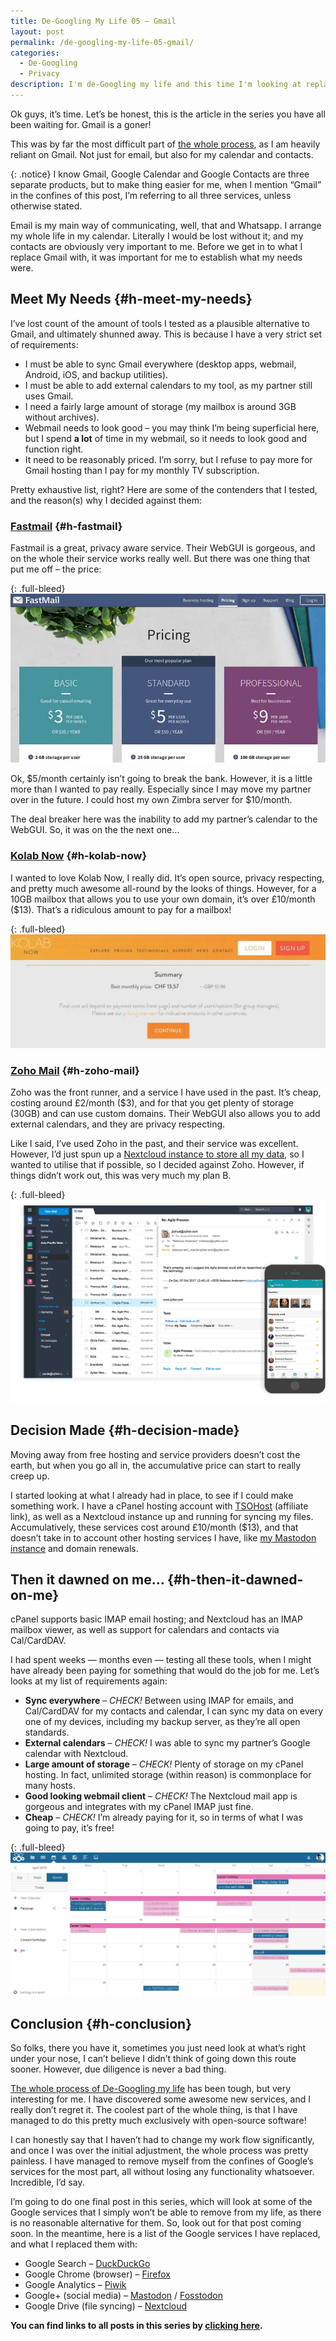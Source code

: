 ```yaml
---
title: De-Googling My Life 05 – Gmail
layout: post
permalink: /de-googling-my-life-05-gmail/
categories:
  - De-Googling
  - Privacy
description: I'm de-Googling my life and this time I'm looking at replacing Gmail
---
```

Ok guys, it’s time. Let’s be honest, this is the article in the series you have all been waiting for. Gmail is a goner!

This was by far the most difficult part of [the whole process](/categories/de-googling), as I am heavily reliant on Gmail. Not just for email, but also for my calendar and contacts.

{: .notice}
I know Gmail, Google Calendar and Google Contacts are three separate products, but to make thing easier for me, when I mention “Gmail” in the confines of this post, I’m referring to all three services, unless otherwise stated.

Email is my main way of communicating, well, that and Whatsapp. I arrange my whole life in my calendar. Literally I would be lost without it; and my contacts are obviously very important to me. Before we get in to what I replace Gmail with, it was important for me to establish what my needs were.

## Meet My Needs {#h-meet-my-needs}

I’ve lost count of the amount of tools I tested as a plausible alternative to Gmail, and ultimately shunned away. This is because I have a very strict set of requirements:

  * I must be able to sync Gmail everywhere (desktop apps, webmail, Android, iOS, and backup utilities).
  * I must be able to add external calendars to my tool, as my partner still uses Gmail.
  * I need a fairly large amount of storage (my mailbox is around 3GB without archives).
  * Webmail needs to look good – you may think I’m being superficial here, but I spend **a lot** of time in my webmail, so it needs to look good and function right.
  * It need to be reasonably priced. I’m sorry, but I refuse to pay more for Gmail hosting than I pay for my monthly TV subscription.

Pretty exhaustive list, right? Here are some of the contenders that I tested, and the reason(s) why I decided against them:

### [Fastmail](https://fastmail.com) {#h-fastmail}

Fastmail is a great, privacy aware service. Their WebGUI is gorgeous, and on the whole their service works really well. But there was one thing that put me off – the price:

{: .full-bleed}
![Fastmail pricing](/assets/images/fastmail-pricing.webp)

Ok, $5/month certainly isn’t going to break the bank. However, it is a little more than I wanted to pay really. Especially since I may move my partner over in the future. I could host my own Zimbra server for $10/month.

The deal breaker here was the inability to add my partner’s calendar to the WebGUI. So, it was on the the next one…

### [Kolab Now](https://kolabnow.com) {#h-kolab-now}

I wanted to love Kolab Now, I really did. It’s open source, privacy respecting, and pretty much awesome all-round by the looks of things. However, for a 10GB mailbox that allows you to use your own domain, it’s over £10/month ($13). That’s a ridiculous amount to pay for a mailbox!

{: .full-bleed}
![Kolab Now pricing](/assets/images/kolab-now-pricing.webp)


### [Zoho Mail](https://mail.zoho.eu) {#h-zoho-mail}

Zoho was the front runner, and a service I have used in the past. It’s cheap, costing around £2/month ($3), and for that you get plenty of storage (30GB) and can use custom domains. Their WebGUI also allows you to add external calendars, and they are privacy respecting.

Like I said, I’ve used Zoho in the past, and their service was excellent. However, I’d just spun up a [Nextcloud instance to store all my data](/de-googling-my-life-04-google-drive), so I wanted to utilise that if possible, so I decided against Zoho. However, if things didn’t work out, this was very much my plan B.

{: .full-bleed}
![Zoho Mail](/assets/images/zoho-mail.webp)

## Decision Made {#h-decision-made}

Moving away from free hosting and service providers doesn’t cost the earth, but when you go all in, the accumulative price can start to really creep up.

I started looking at what I already had in place, to see if I could make something work. I have a cPanel hosting account with [TSOHost](https://my.tsohost.com/aff.php?aff=3887) (affiliate link), as well as a Nextcloud instance up and running for syncing my files. Accumulatively, these services cost around £10/month ($13), and that doesn’t take in to account other hosting services I have, like [my Mastodon instance](https://fosstodon.org) and domain renewals.

## Then it dawned on me… {#h-then-it-dawned-on-me}

cPanel supports basic IMAP email hosting; and Nextcloud has an IMAP mailbox viewer, as well as support for calendars and contacts via Cal/CardDAV.

I had spent weeks — months even — testing all these tools, when I might have already been paying for something that would do the job for me. Let’s looks at my list of requirements again:

  * **Sync everywhere** – _CHECK!_ Between using IMAP for emails, and Cal/CardDAV for my contacts and calendar, I can sync my data on every one of my devices, including my backup server, as they’re all open standards.
  * **External calendars** – _CHECK!_ I was able to sync my partner’s Google calendar with Nextcloud.
  * **Large amount of storage** – _CHECK!_ Plenty of storage on my cPanel hosting. In fact, unlimited storage (within reason) is commonplace for many hosts.
  * **Good looking webmail client** – _CHECK!_ The Nextcloud mail app is gorgeous and integrates with my cPanel IMAP just fine.
  * **Cheap** – _CHECK!_ I’m already paying for it, so in terms of what I was going to pay, it’s free!

{: .full-bleed}
![Nextcloud calendar](/assets/images/Nextcloud-Calendar.webp)

## Conclusion {#h-conclusion}

So folks, there you have it, sometimes you just need look at what’s right under your nose, I can’t believe I didn’t think of going down this route sooner. However, due diligence is never a bad thing.

[The whole process of De-Googling my life](/categories/de-googling) has been tough, but very interesting for me. I have discovered some awesome new services, and I really don’t regret it. The coolest part of the whole thing, is that I have managed to do this pretty much exclusively with open-source software!

I can honestly say that I haven’t had to change my work flow significantly, and once I was over the initial adjustment, the whole process was pretty painless. I have managed to remove myself from the confines of Google’s services for the most part, all without losing any functionality whatsoever. Incredible, I’d say.

I’m going to do one final post in this series, which will look at some of the Google services that I simply won’t be able to remove from my life, as there is no reasonable alternative for them. So, look out for that post coming soon. In the meantime, here is a list of the Google services I have replaced, and what I replaced them with:

  * Google Search – [DuckDuckGo](https://duckduckgo.com)
  * Google Chrome (browser) – [Firefox](https://firefox.com)
  * Google Analytics – [Piwik](https://piwik.org)
  * Google+ (social media) – [Mastodon](https://joinmastodon.org) / [Fosstodon](https://fosstodon.org)
  * Google Drive (file syncing) – [Nextcloud](https://nextcloud.com)

**You can find links to all posts in this series by [clicking here](/category/de-googling).**
